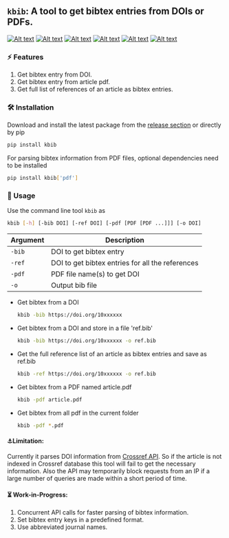 ## `kbib`: A tool to get bibtex entries from DOIs or PDFs.
[![Alt text](https://img.shields.io/pypi/v/kbib.svg?logo=pypi)](https://pypi.org/project/kbib/)
[![Alt text](https://img.shields.io/pypi/pyversions/kbib.svg?logo=python)](https://pypi.org/project/kbib/)
[![Alt text](https://img.shields.io/pypi/dm/kbib.svg)](https://pypistats.org/packages/kbib)
[![Alt text](https://img.shields.io/pypi/l/kbib.svg)](https://pypi.org/project/kbib/)
[![Alt text](https://img.shields.io/pypi/status/kbib.svg)](https://pypi.org/project/kbib/)
[![Alt text](https://github.com/koushikphy/kbib/actions/workflows/python-publish.yml/badge.svg)](https://github.com/Koushikphy/kbib/releases/latest)



### ⚡ Features
1. Get bibtex entry from DOI.
3. Get bibtex entry from article pdf.
2. Get full list of references of an article as bibtex entries.


### 🛠️ Installation
Download and install the latest package from the [release section](https://github.com/Koushikphy/kbib/releases/latest) or directly by pip
```bash
pip install kbib
```
For parsing bibtex information from PDF files, optional dependencies need to be installed

```bash
pip install kbib['pdf']
```


### 🚀 Usage 
Use the command line tool `kbib` as 
```bash
kbib [-h] [-bib DOI] [-ref DOI] [-pdf [PDF [PDF ...]]] [-o DOI]
```

| Argument    |  Description|
| ----------- | ----------- 
|    `-bib`    | DOI to get bibtex entry |
|    `-ref`    | DOI to get bibtex entries for all the references | 
|    `-pdf`    | PDF file name(s) to get DOI | 
|    `-o`      | Output bib file | 

* Get bibtex from a DOI
    ```bash
    kbib -bib https://doi.org/10xxxxxx
    ```
* Get bibtex from a DOI and store in a file 'ref.bib'
    ```bash
    kbib -bib https://doi.org/10xxxxxx -o ref.bib
    ```
* Get the full reference list of an article as bibtex entries and save as ref.bib
    ```bash
    kbib -ref https://doi.org/10xxxxxx -o ref.bib
    ```
* Get bibtex from a PDF named article.pdf
    ```bash
    kbib -pdf article.pdf
    ```
* Get bibtex from all pdf in the current folder
    ```bash
    kbib -pdf *.pdf
    ```


#### ⚓Limitation:
Currently it parses DOI information from [Crossref API](https://github.com/CrossRef/rest-api-doc). So if the article is not indexed in Crossref database this tool will fail to get the necessary information. Also the API may temporarily block requests from an IP if a large number of queries are made within a short period of time.

#### ⏳ Work-in-Progress:
1. Concurrent API calls for faster parsing of bibtex information.
2. Set bibtex entry keys in a predefined format.
3. Use abbreviated journal names.
